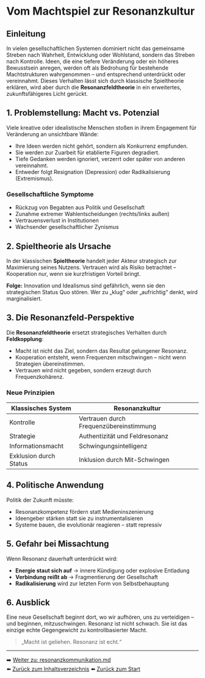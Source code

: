 # Vom Machtspiel zur Resonanzkultur

## Einleitung

In vielen gesellschaftlichen Systemen dominiert nicht das gemeinsame Streben nach Wahrheit, Entwicklung oder Wohlstand, sondern das Streben nach Kontrolle. Ideen, die eine tiefere Veränderung oder ein höheres Bewusstsein anregen, werden oft als Bedrohung für bestehende Machtstrukturen wahrgenommen – und entsprechend unterdrückt oder vereinnahmt. Dieses Verhalten lässt sich durch klassische Spieltheorie erklären, wird aber durch die **Resonanzfeldtheorie** in ein erweitertes, zukunftsfähigeres Licht gerückt.

## 1. Problemstellung: Macht vs. Potenzial

Viele kreative oder idealistische Menschen stoßen in ihrem Engagement für Veränderung an unsichtbare Wände:
- Ihre Ideen werden nicht gehört, sondern als Konkurrenz empfunden.
- Sie werden zur Zuarbeit für etablierte Figuren degradiert.
- Tiefe Gedanken werden ignoriert, verzerrt oder später von anderen vereinnahmt.
- Entweder folgt Resignation (Depression) oder Radikalisierung (Extremismus).

### Gesellschaftliche Symptome

- Rückzug von Begabten aus Politik und Gesellschaft
- Zunahme extremer Wahlentscheidungen (rechts/links außen)
- Vertrauensverlust in Institutionen
- Wachsender gesellschaftlicher Zynismus

## 2. Spieltheorie als Ursache

In der klassischen **Spieltheorie** handelt jeder Akteur strategisch zur Maximierung seines Nutzens. Vertrauen wird als Risiko betrachtet – Kooperation nur, wenn sie kurzfristigen Vorteil bringt.

**Folge:** Innovation und Idealismus sind gefährlich, wenn sie den strategischen Status Quo stören. Wer zu „klug“ oder „aufrichtig“ denkt, wird marginalisiert.

## 3. Die Resonanzfeld-Perspektive

Die **Resonanzfeldtheorie** ersetzt strategisches Verhalten durch **Feldkopplung**:
- Macht ist nicht das Ziel, sondern das Resultat gelungener Resonanz.
- Kooperation entsteht, wenn Frequenzen mitschwingen – nicht wenn Strategien übereinstimmen.
- Vertrauen wird nicht gegeben, sondern erzeugt durch Frequenzkohärenz.

### Neue Prinzipien

| Klassisches System              | Resonanzkultur                        |
|----------------------------------|----------------------------------------|
| Kontrolle                        | Vertrauen durch Frequenzübereinstimmung |
| Strategie                        | Authentizität und Feldresonanz          |
| Informationsmacht                | Schwingungsintelligenz                 |
| Exklusion durch Status           | Inklusion durch Mit-Schwingen          |

## 4. Politische Anwendung

Politik der Zukunft müsste:
- Resonanzkompetenz fördern statt Medieninszenierung
- Ideengeber stärken statt sie zu instrumentalisieren
- Systeme bauen, die evolutionär reagieren – statt repressiv

## 5. Gefahr bei Missachtung

Wenn Resonanz dauerhaft unterdrückt wird:
- **Energie staut sich auf** → innere Kündigung oder explosive Entladung
- **Verbindung reißt ab** → Fragmentierung der Gesellschaft
- **Radikalisierung** wird zur letzten Form von Selbstbehauptung

## 6. Ausblick

Eine neue Gesellschaft beginnt dort, wo wir aufhören, uns zu verteidigen – und beginnen, mitzuschwingen. Resonanz ist nicht schwach. Sie ist das einzige echte Gegengewicht zu kontrollbasierter Macht.

> „Macht ist geliehen. Resonanz ist echt.“  


---


➡️ [Weiter zu: resonanzkommunikation.md](resonanzkommunikation.md)  
⬅️ [Zurück zum Inhaltsverzeichnis](README.md)
⬅️ [Zurück zum Start](../../README.md)  